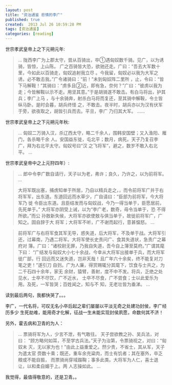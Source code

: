 ```yaml
---
layout: post
title: "资治通鉴 悲情的李广"
published: true
created:  2013 Jul 26 10:59:28 PM
tags: [资治通鉴]
categories: [reading]
---
```



世宗孝武皇帝上之下元朔元年:

>...
>陇西李广为上郡太守，尝从百骑出，卒①遇匈奴数千骑。见广，以为诱骑，皆惊，上山陈。
>广之百骑皆大恐，欲驰还走。广曰：“吾去大军数十里，今如此以百骑走，匈奴追射我立尽
>。今我留，匈奴必以我为大军之诱，必不敢击我。”广令诸骑曰：“前！”未到匈奴阵二里所
>，止，令曰：“皆下马解鞍！”其骑曰：“虏多且②近，即有急，奈何？”广曰：“彼虏以我为
>走；今皆解鞍以示不走。用坚其意。”于是胡骑遂不敢击。有白马将出，护其兵；李广上马
>，与十余骑奔，射杀白马将而复还，至其骑中解鞍，令士皆纵马卧。是时会暮，胡兵终怪
>之，不敢击。夜半时，胡兵亦以为汉有伏军于旁，欲夜取之，胡皆引兵而去。平旦，李广
>乃归其大军。
>......

世宗孝武皇帝上之下元朔元年秋:

>...
>匈奴二万骑入汉，杀辽西太守，略二千余人，围韩安国壁；又入渔阳、雁门，各杀略千余
>人。安国益东徙，屯北平；数月，病死。天子乃复召李广，拜为右北平太守。匈奴号曰“汉
>之飞将军”，避之，数岁不敢入右北平。
>...



世宗孝武皇帝中之上元狩四年）:

>...
>郎中令李广数自请行，天子以为老，弗许；良久，乃许之，以为前将军。
>...
>
>大将军既出塞，捕虏知单于所居，乃自以精兵走之，，而令前将军广并于右
>将军军，出东道。东道回远而水草少，广自请曰：“臣部为前将军，今大将军乃
>徙 令臣出东道。且臣结发而与匈奴战，今乃一得当单于，臣愿居前，先死单于。”
>大将军亦阴受上诫，以为“李广老，数奇，毋令当单于，恐 不得所欲。”而公
>孙敖新失侯，大将军亦欲使敖与俱当单于，故徙前将军广，广知之。固自辞于大
>将军；大将军不听，广不谢而起行，意甚愠怒。
>...

>前将军广与右将军食其军无导，惑失道，后大将军，不及单于战。大将军引
>还，过幕南，乃遇二将军。大将军使长史责问广、食其失道状，急责广之幕府对
>簿。广曰：“诸校尉无罪，乃我自失道，吾今自上簿至莫府。”广谓其麾下曰：
>“广结发与匈奴大小七十余战，今幸从大将军出接单于兵，而大将军徙广部，行
>回远而又迷失道，岂非天哉！且广年六十余矣，终不能复对刀笔之吏！”遂引刀
>自刭。广为人廉，得赏赐辄分其麾下，饮食与士共之，为二千石四十余年，家无
>余财，猿臂，善射，度不中不发。将兵，乏绝之处见水，士卒不尽饮，广不近水，
>士卒不尽食，广不尝食；士以此爱乐为用。及死，一军皆哭；百姓闻之，知与不
>知，无老壮皆为垂涕。
>...

读到最后两句，我都快哭了。。。

李广，一代名将，可叹无名小卒后起之辈们屡屡以平淡无奇之处建功封侯，李广经历多少
生死劫难，能用奇才化解，征战一生未能实现封侯夙愿，命数何其不济！

另外，霍去病和卫青的为人：
>...
>票骑将军为人，少言不泄，有气敢往。 天子尝欲教之孙、吴兵法，对曰：
>“顾方略何如耳，不至学古兵法。”天子为治第，令票骑视之，对曰：“匈奴未
>灭，无以家为也！”由此上益重爱之。然少贵，不省士，其从军，天子为遣太官
>赍数十乘；既还，重车余充粱肉，而士有饥者；其在塞外，卒乏粮或不能自振，
>而票骑尚穿域蹋鞠；事多此类。大将军为人仁，喜士退让，以和柔自媚于上。两
>人志操如此。
>...

我觉得，最值得敬意的，还是卫青。。
